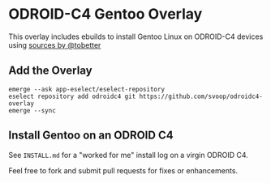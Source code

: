 ODROID-C4 Gentoo Overlay
========================

This overlay includes ebuilds to install Gentoo Linux on ODROID-C4 devices using [sources by @tobetter](https://github.com/tobetter/linux)

Add the Overlay
---------------

```
emerge --ask app-eselect/eselect-repository
eselect repository add odroidc4 git https://github.com/svoop/odroidc4-overlay
emerge --sync
```

Install Gentoo on an ODROID C4
------------------------------

See `INSTALL.md` for a "worked for me" install log on a virgin ODROID C4.

Feel free to fork and submit pull requests for fixes or enhancements.

